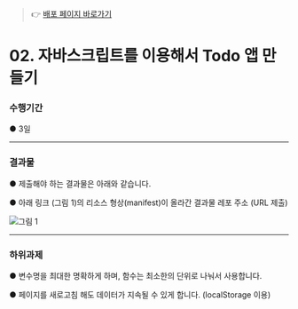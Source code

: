 > 👉 [배포 페이지 바로가기](https://sj70.github.io/Todo_App/)

# 02. 자바스크립트를 이용해서 Todo 앱 만들기

### 수행기간

● 3일

---

### 결과물

● 제출해야 하는 결과물은 아래와 같습니다.

● 아래 링크 (그림 1)의 리소스 형상(manifest)이 올라간 결과물 레포 주소 (URL 제출)

![그림 1](https://lh3.googleusercontent.com/ZHcApF5lQr_4QsNow2-TdM_R9oXwgCRjNgHfku96zBlhOiHXw9N6XZI9TsACay6hPmlMOVS3oET8FLyfQ8M01K9-bNx1EO0Bq-ktybx54QdXjbGyRi_n-3zQwlxebk8_sxlF6ROxb-Ee9WD5S0M8tIE)

---

### 하위과제

● 변수명을 최대한 명확하게 하며, 함수는 최소한의 단위로 나눠서 사용합니다.

● 페이지를 새로고침 해도 데이터가 지속될 수 있게 합니다. (localStorage 이용)